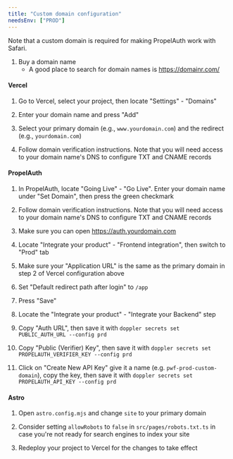 ```yaml
---
title: "Custom domain configuration"
needsEnv: ["PROD"]
---
```


Note that a custom domain is required for making PropelAuth work with Safari.

1. Buy a domain name
   - A good place to search for domain names is <a href="https://domainr.com/" >https://domainr.com/</a>

#### Vercel

1. Go to Vercel, select your project, then locate "Settings" - "Domains"

1. Enter your domain name and press "Add"

1. Select your primary domain (e.g., `www.yourdomain.com`) and the redirect (e.g., `yourdomain.com`)

1. Follow domain verification instructions. Note that you will need access to your domain name's DNS to configure TXT and CNAME records

#### PropelAuth

1. In PropelAuth, locate "Going Live" - "Go Live". Enter your domain name under "Set Domain", then press the green checkmark

1. Follow domain verification instructions. Note that you will need access to your domain name's DNS to configure TXT and CNAME records

1. Make sure you can open https://auth.yourdomain.com

1. Locate "Integrate your product" - "Frontend integration", then switch to "Prod" tab

1. Make sure your "Application URL" is the same as the primary domain in step 2 of Vercel configuration above

1. Set "Default redirect path after login" to `/app`

1. Press "Save"

1. Locate the "Integrate your product" - "Integrate your Backend" step

1. Copy "Auth URL", then save it with `doppler secrets set PUBLIC_AUTH_URL --config prd`

1. Copy "Public (Verifier) Key", then save it with `doppler secrets set PROPELAUTH_VERIFIER_KEY --config prd`

1. Click on "Create New API Key" give it a name (e.g. `pwf-prod-custom-domain`), copy the key, then save it with `doppler secrets set PROPELAUTH_API_KEY --config prd`

#### Astro

1. Open `astro.config.mjs` and change `site` to your primary domain

1. Consider setting `allowRobots` to `false` in `src/pages/robots.txt.ts` in case you're not ready for search engines to index your site

1. Redeploy your project to Vercel for the changes to take effect
